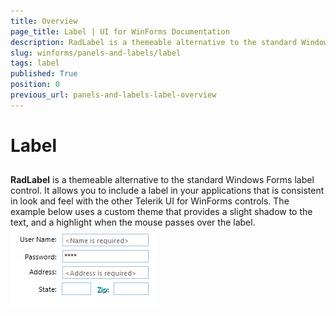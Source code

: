 ```yaml
---
title: Overview
page_title: Label | UI for WinForms Documentation
description: RadLabel is a themeable alternative to the standard Windows Forms label control.
slug: winforms/panels-and-labels/label
tags: label
published: True
position: 0
previous_url: panels-and-labels-label-overview
---
```


# Label



## 

__RadLabel__ is a themeable alternative to the standard Windows Forms label control. It allows you to include a label in your applications that is consistent in look and feel with the other Telerik UI for WinForms controls. The example below uses a custom theme that provides a slight shadow to the text, and a highlight when the mouse passes over the label.<br>![panels-and-labels-label-overview 001](images/panels-and-labels-label-overview001.png)
